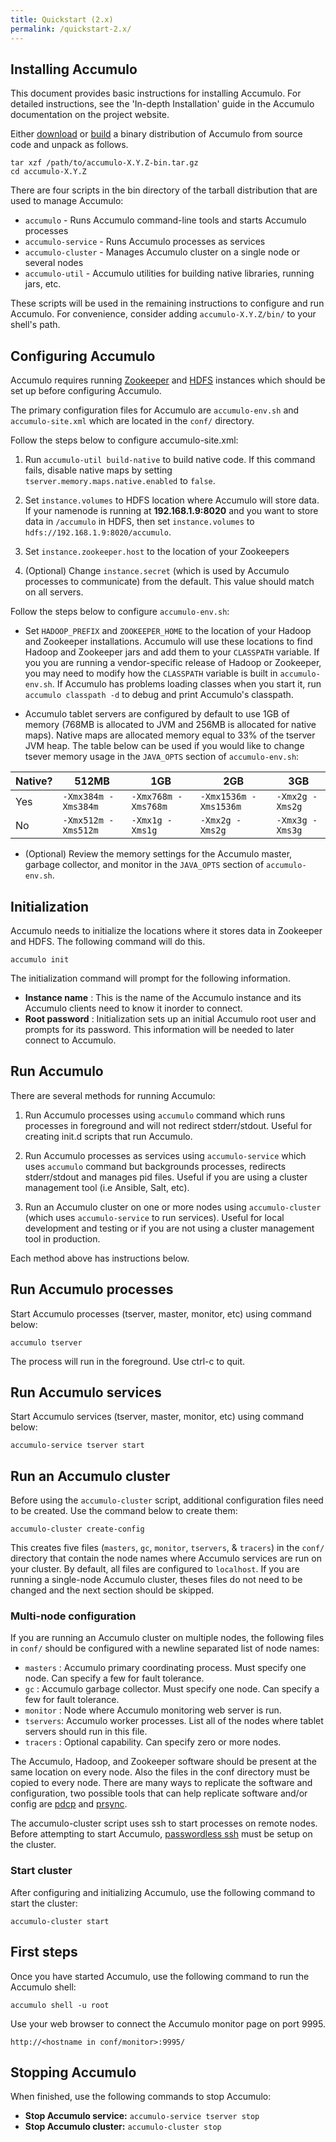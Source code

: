 ```yaml
---
title: Quickstart (2.x)
permalink: /quickstart-2.x/
---
```


## Installing Accumulo

This document provides basic instructions for installing Accumulo. For detailed instructions, see the 'In-depth Installation' guide in the Accumulo documentation on the project website.

Either [download] or [build] a binary distribution of Accumulo from source code and unpack as follows.

```
tar xzf /path/to/accumulo-X.Y.Z-bin.tar.gz
cd accumulo-X.Y.Z
```

There are four scripts in the bin directory of the tarball distribution that are used to manage Accumulo:

- `accumulo` - Runs Accumulo command-line tools and starts Accumulo processes
- `accumulo-service` - Runs Accumulo processes as services
- `accumulo-cluster` - Manages Accumulo cluster on a single node or several nodes
- `accumulo-util` - Accumulo utilities for building native libraries, running jars, etc.

These scripts will be used in the remaining instructions to configure and run Accumulo. For convenience, consider adding `accumulo-X.Y.Z/bin/` to your shell's path.

## Configuring Accumulo

Accumulo requires running [Zookeeper][zookeeper] and [HDFS][hdfs] instances which should be set up before configuring Accumulo.

The primary configuration files for Accumulo are `accumulo-env.sh` and `accumulo-site.xml` which are located in the `conf/` directory.

Follow the steps below to configure accumulo-site.xml:

1. Run `accumulo-util build-native` to build native code. If this command fails, disable native maps by setting `tserver.memory.maps.native.enabled` to `false`.

2. Set `instance.volumes` to HDFS location where Accumulo will store data. If your namenode is running at __192.168.1.9:8020__ and you want to store data in `/accumulo` in HDFS, then set `instance.volumes` to `hdfs://192.168.1.9:8020/accumulo`.

3. Set `instance.zookeeper.host` to the location of your Zookeepers

4. (Optional) Change `instance.secret` (which is used by Accumulo processes to communicate) from the default. This value should match on all servers.

Follow the steps below to configure `accumulo-env.sh`:

- Set `HADOOP_PREFIX` and `ZOOKEEPER_HOME` to the location of your Hadoop and Zookeeper installations. Accumulo will use these locations to find Hadoop and Zookeeper jars and add them to your `CLASSPATH` variable. If you you are running a vendor-specific release of Hadoop or Zookeeper, you may need to modify how the `CLASSPATH` variable is built in `accumulo-env.sh`. If Accumulo has problems loading classes when you start it, run `accumulo classpath -d` to debug and print Accumulo's classpath.

- Accumulo tablet servers are configured by default to use 1GB of memory (768MB is allocated to JVM and 256MB is allocated for native maps). Native maps are allocated memory equal to 33% of the tserver JVM heap. The table below can be used if you would like to change tsever memory usage in the `JAVA_OPTS` section of `accumulo-env.sh`:

| Native? |	512MB |	1GB | 2GB |	3GB |
| --- | --- | --- | --- | --- |
| Yes | `-Xmx384m -Xms384m` | `-Xmx768m -Xms768m` | `-Xmx1536m -Xms1536m` | `-Xmx2g -Xms2g` |
| No  |	`-Xmx512m -Xms512m` | `-Xmx1g -Xms1g`     | `-Xmx2g -Xms2g`       | `-Xmx3g -Xms3g` |

- (Optional) Review the memory settings for the Accumulo master, garbage collector, and monitor in the `JAVA_OPTS` section of `accumulo-env.sh`.

## Initialization

Accumulo needs to initialize the locations where it stores data in Zookeeper and HDFS. The following command will do this.

```
accumulo init
```

The initialization command will prompt for the following information.

- **Instance name** : This is the name of the Accumulo instance and its Accumulo clients need to know it inorder to connect.
- **Root password** : Initialization sets up an initial Accumulo root user and prompts for its password. This information will be needed to later connect to Accumulo.

## Run Accumulo

There are several methods for running Accumulo:

1. Run Accumulo processes using `accumulo` command which runs processes in foreground and will not redirect stderr/stdout. Useful for creating init.d scripts that run Accumulo.

2. Run Accumulo processes as services using `accumulo-service` which uses `accumulo` command but backgrounds processes, redirects stderr/stdout and manages pid files. Useful if you are using a cluster management tool (i.e Ansible, Salt, etc).

3. Run an Accumulo cluster on one or more nodes using `accumulo-cluster` (which uses `accumulo-service` to run services). Useful for local development and testing or if you are not using a cluster management tool in production.

Each method above has instructions below.


## Run Accumulo processes

Start Accumulo processes (tserver, master, monitor, etc) using command below:

```
accumulo tserver
```

The process will run in the foreground. Use ctrl-c to quit.

## Run Accumulo services

Start Accumulo services (tserver, master, monitor, etc) using command below:

```
accumulo-service tserver start
```

## Run an Accumulo cluster

Before using the `accumulo-cluster` script, additional configuration files need to be created. Use the command below to create them:

```
accumulo-cluster create-config
```

This creates five files (`masters`, `gc`, `monitor`, `tservers`, & `tracers`) in the `conf/` directory that contain the node names where Accumulo services are run on your cluster. By default, all files are configured to `localhost`. If you are running a single-node Accumulo cluster, theses files do not need to be changed and the next section should be skipped.

### Multi-node configuration

If you are running an Accumulo cluster on multiple nodes, the following files in `conf/` should be configured with a newline separated list of node names:

- `masters` : Accumulo primary coordinating process. Must specify one node. Can specify a few for fault tolerance.
- `gc` : Accumulo garbage collector. Must specify one node. Can specify a few for fault tolerance.
- `monitor` : Node where Accumulo monitoring web server is run.
- `tservers`: Accumulo worker processes. List all of the nodes where tablet servers should run in this file.
- `tracers` : Optional capability. Can specify zero or more nodes.

The Accumulo, Hadoop, and Zookeeper software should be present at the same location on every node. Also the files in the conf directory must be copied to every node. There are many ways to replicate the software and configuration, two possible tools that can help replicate software and/or config are [pdcp] and [prsync].

The accumulo-cluster script uses ssh to start processes on remote nodes. Before attempting to start Accumulo, [passwordless ssh][ssh] must be setup on the cluster.

### Start cluster

After configuring and initializing Accumulo, use the following command to start the cluster:

```
accumulo-cluster start
```

## First steps

Once you have started Accumulo, use the following command to run the Accumulo shell:

```
accumulo shell -u root
```

Use your web browser to connect the Accumulo monitor page on port 9995.

```
http://<hostname in conf/monitor>:9995/
```

## Stopping Accumulo

When finished, use the following commands to stop Accumulo:

- **Stop Accumulo service:** `accumulo-service tserver stop`
- **Stop Accumulo cluster:** `accumulo-cluster stop`

[download]: https://accumulo.apache.org/downloads/
[build]: https://github.com/apache/accumulo/blob/master/README.md#building
[zookeeper]: http://zookeeper.apache.org/
[hdfs]: https://hadoop.apache.org/
[pdcp]: https://code.google.com/p/pdsh/
[prsync]: https://code.google.com/p/parallel-ssh/
[ssh]: https://www.tecmint.com/ssh-passwordless-login-using-ssh-keygen-in-5-easy-steps/
